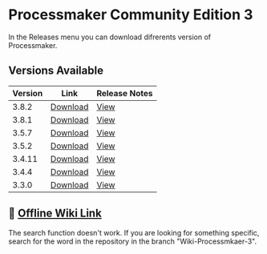 
# Processmaker Community Edition 3

In the Releases menu you can download difrerents version of Processmaker.
 

## Versions Available

| Version | Link | Release Notes |
| -- | -- | -- |
| 3.8.2 | [Download](https://github.com/blakjord/Processmaker-Community-Edition/releases/download/3.8.2/processmaker-3.8.2-community.zip) | [View](https://github.com/blakjord/Processmaker-Community-Edition/blob/Wiki-Processmaker-3/ReleaseNotes/Release%20Notes%20-%20ProcessMaker%203.8.2.pdf) |
| 3.8.1 | [Download](https://github.com/blakjord/Processmaker-Community-Edition/releases/download/3.8.1/processmaker-3.8.1-community.zip) | [View](https://github.com/blakjord/Processmaker-Community-Edition/blob/Wiki-Processmaker-3/ReleaseNotes/Release%20Notes%20-%20ProcessMaker%203.8.1.pdf) |
| 3.5.7 | [Download](https://github.com/blakjord/Processmaker-Community-Edition/releases/download/3.5.7/processmaker-3.5.7-community.zip) | [View](https://github.com/blakjord/Processmaker-Community-Edition/blob/Wiki-Processmaker-3/ReleaseNotes/Release%20Notes%20-%20ProcessMaker%203.5.7.pdf) |
| 3.5.2 | [Download](https://github.com/blakjord/Processmaker-Community-Edition/releases/download/3.5.2/processmaker-community-3.5.2-community.zip) | [View](https://github.com/blakjord/Processmaker-Community-Edition/blob/Wiki-Processmaker-3/ReleaseNotes/Release%20Notes%20-%20ProcessMaker%203.5.2.pdf) |
| 3.4.11 | [Download](https://github.com/blakjord/Processmaker-Community-Edition/releases/download/3.4.11/processmaker-community-3.4.11-community.zip) | [View](https://github.com/blakjord/Processmaker-Community-Edition/blob/Wiki-Processmaker-3/ReleaseNotes/Release%20Notes%20-%20ProcessMaker%203.4.11.pdf) |
| 3.4.4 | [Download](https://github.com/blakjord/Processmaker-Community-Edition/releases/download/3.4.4/processmaker-community-3.4.4-community.zip) | [View](https://github.com/blakjord/Processmaker-Community-Edition/blob/Wiki-Processmaker-3/ReleaseNotes/Release%20Notes%20-%20ProcessMaker%203.4.4.pdf) |
| 3.3.0 | [Download](https://github.com/blakjord/Processmaker-Community-Edition/releases/download/3.3.0/processmaker-community-3.3.0-community.zip) | [View](https://github.com/blakjord/Processmaker-Community-Edition/blob/Wiki-Processmaker-3/ReleaseNotes/Release%20Notes%20-%20ProcessMaker%203.3.0.pdf) |



## 🔗 [Offline Wiki Link](https://blakjord.github.io/Processmaker-Community-Edition/)

The search function doesn't work. If you are looking for something specific, search for the word in the repository in the branch "Wiki-Processmkaer-3".
